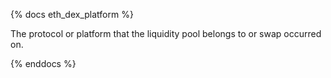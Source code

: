 {% docs eth_dex_platform %}

The protocol or platform that the liquidity pool belongs to or swap occurred on. 

{% enddocs %}